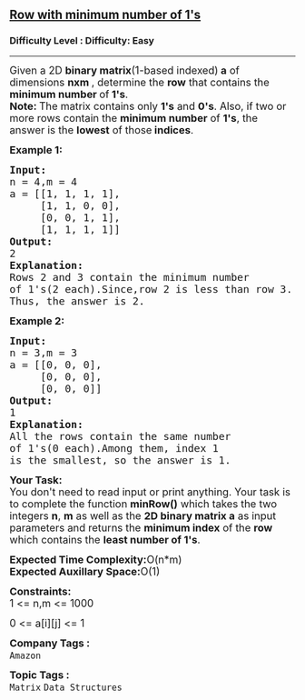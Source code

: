 <h2><a href="https://www.geeksforgeeks.org/problems/row-with-minimum-number-of-1s5430/1?page=1&category=Matrix&difficulty=Easy&status=unsolved&sortBy=submissions">Row with minimum number of 1's</a></h2><h3>Difficulty Level : Difficulty: Easy</h3><hr><div class="problems_problem_content__Xm_eO"><p><span style="font-size: 18px;">Given a 2D <strong>binary matrix</strong>(1-based indexed)<strong> a</strong> of dimensions <strong>nxm </strong>, determine the <strong>row</strong> that contains the <strong>minimum number </strong>of<strong> 1's</strong>.<br><strong>Note: </strong>The matrix contains only <strong>1's</strong> and <strong>0's</strong>. Also, if two or more rows contain the <strong>minimum number</strong> of <strong>1's</strong>, the answer is the <strong>lowest</strong> of those<strong> indices</strong>.</span></p>
<p><strong><span style="font-size: 18px;">Example 1:</span></strong></p>
<pre><span style="font-size: 18px;"><strong>Input:</strong>
n = 4,m = 4
a = [[1, 1, 1, 1],<br>     [1, 1, 0, 0], <br>     [0, 0, 1, 1],<br>     [1, 1, 1, 1]]
<strong>Output:</strong>
2
<strong>Explanation:</strong>
Rows 2 and 3 contain the minimum number 
of 1's(2 each).Since,row 2 is less than row 3.
Thus, the answer is 2.</span></pre>
<p><strong><span style="font-size: 18px;">Example 2:</span></strong></p>
<pre><span style="font-size: 18px;"><strong>Input:</strong>
n = 3,m = 3
a = [[0, 0, 0],<br>     [0, 0, 0],<br>     [0, 0, 0]]
<strong>Output:</strong>
1
<strong>Explanation:</strong>
All the rows contain the same number 
of 1's(0 each).Among them, index 1 
is the smallest, so the answer is 1.</span></pre>
<p><span style="font-size: 18px;"><strong>Your Task:</strong><br>You don't need to read input or print anything. Your task is to complete the function <strong>minRow()</strong> which takes the two integers <strong>n</strong>,&nbsp;<strong>m</strong> as well as the <strong>2D binary matrix a</strong>&nbsp;as input parameters and returns the <strong>minimum index</strong> of the <strong>row</strong> which contains the <strong>least number of 1's</strong>.</span></p>
<p><span style="font-size: 18px;"><strong>Expected Time Complexity:</strong>O(n*m)<br><strong>Expected Auxillary Space:</strong>O(1)</span></p>
<p><span style="font-size: 18px;"><strong>Constraints:</strong><br>1 &lt;= n,m &lt;= 1000</span></p>
<p><span style="font-size: 18px;">0 &lt;= a[i][j] &lt;= 1</span></p></div><p><span style=font-size:18px><strong>Company Tags : </strong><br><code>Amazon</code>&nbsp;<br><p><span style=font-size:18px><strong>Topic Tags : </strong><br><code>Matrix</code>&nbsp;<code>Data Structures</code>&nbsp;